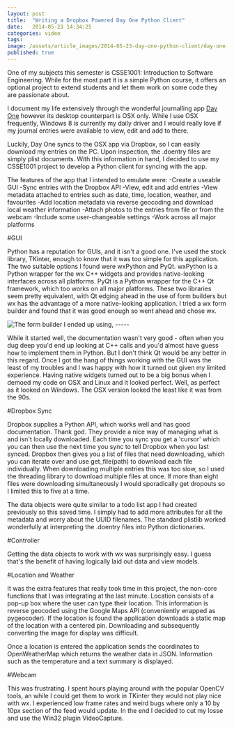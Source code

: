 ```yaml
---
layout: post
title:  "Writing a Dropbox Powered Day One Python Client"
date:   2014-05-23 14:34:25
categories: video
tags: 
image: /assets/article_images/2014-05-23-day-one-python-client/day-one-python.jpg
published: true
---
```


One of my subjects this semester is CSSE1001: Introduction to Software Engineering. While for the most part it is a simple Python course, it offers an optional project to extend students and let them work on some code they are passionate about. 

I document my life extensively through the wonderful journalling app <a href="www.dayoneapp.com">Day One</a> however its desktop counterpart is OSX only. While I use OSX frequently, Windows 8 is currently my daily driver and I would really love if my journal entries were available to view, edit and add to there.

Luckily, Day One syncs to the OSX app via Dropbox, so I can easily download my entries on the PC. Upon inspection, the .doentry files are simply plist documents. With this information in hand, I decided to use my CSSE1001 project to develop a Python client for syncing with the app. 

The features of the app that I intended to emulate were:
-Create a useable GUI
-Sync entries with the Dropbox API
-View, edit and add entries
-View metadata attached to entries such as date, time, location, weather, and favourites
-Add location metadata via reverse geocoding and download local weather information
-Attach photos to the entries from file or from the webcam
-Include some user-changeable settings
-Work across all major platforms

#GUI

Python has a reputation for GUIs, and it isn't a good one. I've used the stock library, TKinter, enough to know that it was too simple for this application. The two suitable options I found were wxPython and PyQt. wxPython is a Python wrapper for the wx C++ widgets and provides native-looking interfaces across all platforms. PyQt is a Python wrapper for the C++ Qt framework, which too works on all major platforms. These two libraries seem pretty equivalent, with Qt edging ahead in the use of form builders but wx has the advantage of a more native-looking application. I tried a wx form builder and found that it was good enough so went ahead and chose wx.

![The form builder I ended up using, -----](LINK)

While it started well, the documentation wasn't very good - often when you dug deep you'd end up looking at C++ calls and you'd almost have guess how to implement them in Python. But I don't think Qt would be any better in this regard. Once I got the hang of things working with the GUI was the least of my troubles and I was happy with how it turned out given my limited experience. Having native widgets turned out to be a big bonus when I demoed my code on OSX and Linux and it looked perfect. Well, as perfect as it looked on Windows. The OSX version looked the least like it was from the 90s. 

#Dropbox Sync

Dropbox supplies a Python API, which works well and has good documentation. Thank god. They provide a nice way of managing what is and isn't locally downloaded. Each time you sync you get a 'cursor' which you can then use the next time you sync to tell Dropbox when you last synced. Dropbox then gives you a list of files that need downloading, which you can iterate over and use get_file(path) to download each file individually. When downloading multiple entries this was too slow, so I used the threading library to download multiple files at once. If more than eight files were downloading simultaneously I would sporadically get dropouts so I limited this to five at a time. 

The data objects were quite similar to a todo list app I had created previously so this saved time. I simply had to add more attributes for all the metadata and worry about the UUID filenames. The standard plistlib worked wonderfully at interpreting the .doentry files into Python dictionaries. 

#Controller

Getting the data objects to work with wx was surprisingly easy. I guess that's the benefit of having logically laid out data and view models.

#Location and Weather

It was the extra features that really took time in this project, the non-core functions that I was integrating at the last minute. Location consists of a pop-up box where the user can type their location. This information is reverse geocoded using the Google Maps API (conveniently wrapped as pygeocoder). If the location is found the application downloads a static map of the location with a centered pin. Downloading and subsequently converting the image for display was difficult. 

Once a location is entered the application sends the coordinates to OpenWeatherMap which returns the weather data in JSON. Information such as the temperature and a text summary is displayed. 

#Webcam

This was frustrating. I spent hours playing around with the popular OpenCV tools, an while I could get them to work in TKinter they would not play nice with wx. I experienced low frame rates and weird bugs where only a 10 by 10px section of the feed would update. In the end I decided to cut my losse and use the Win32 plugin VideoCapture. 


